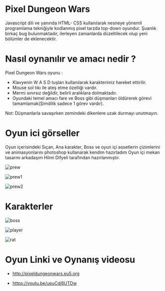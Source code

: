 
# Pixel Dungeon Wars

Javascript dili ve yanında HTML- CSS kullanılarak nesneye yönemli programlama tekniğiyle kodlanmış pixel tarzda top-down oyundur.
Şuanlık birkaç bug bulunmaktadır, ilerleyen zamanlarda düzeltilecek olup yeni bölümler de eklenecektir.
 
# Nasıl oynanılır ve amacı nedir ?
  
Pixel Dungeon Wars oyunu :
- Klavyenin W A S D tuşları kullanılarak karakterimiz hareket ettirilir.
- Mouse sol tıkı ile ateş etme özelliği vardır.
- Mermi sınırsız değildir, belirli aralıklara dolmaktadır.
- Oyundaki temel amacı fare ve Boss gibi düşmanları öldürerek görevi tamamlamak(Şimdilik sadece 1 görev vardır).

Not: Düşmanlarla savaşırken zemindeki dikenlere uzak durmayı unutmayın.

# Oyun ici görseller
Oyun içerisindeki Sıçan, Ana karakter, Boss ve oyun içi assetlerin çizimlerini ve animasyonlarını photoshop kullanarak kendim hazırladım
Oyun içi mekan tasarmı arkadaşım Hilmi Difyeli tarafından hazırlanmıştır.

![prew](https://github.com/metehansozenli/Javascript_Pixel_Dungeon_Wars_Game/blob/main/prew.png)

![prew1](https://github.com/metehansozenli/Javascript_Pixel_Dungeon_Wars_Game/blob/main/prew2.png)

![prew2](https://github.com/metehansozenli/Javascript_Pixel_Dungeon_Wars_Game/blob/main/prev3.png)

# Karakterler
![boss](https://github.com/metehansozenli/Javascript_Pixel_Dungeon_Wars_Game/blob/main/boss.png)

![player](https://github.com/metehansozenli/Javascript_Pixel_Dungeon_Wars_Game/blob/main/player.png)

![rat](https://github.com/metehansozenli/Javascript_Pixel_Dungeon_Wars_Game/blob/main/rat.png)
  
  
# Oyun Linki ve Oynanış videosu

- http://pixeldungeonwars.eu5.org

- https://youtu.be/ueuCdj6UTDw
